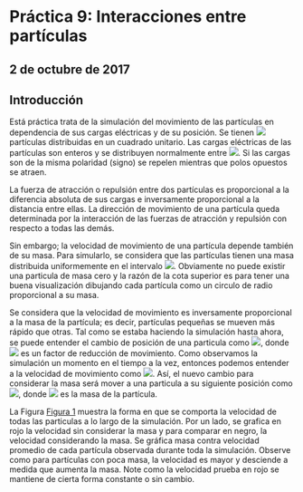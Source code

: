 # Práctica 9: Interacciones entre partículas
## 2 de octubre de 2017

## Introducción
<p align="justified">
Está práctica trata de la simulación del movimiento de las partículas en dependencia de sus cargas eléctricas y de su posición. Se tienen <img src="http://latex.codecogs.com/svg.latex?n" border="0"/> partículas distribuidas en un cuadrado unitario. Las cargas eléctricas de las partículas son enteros y se distribuyen normalmente entre <img src="http://latex.codecogs.com/svg.latex?[-5,5]" border="0"/>. Si las cargas son de la misma polaridad (signo) se repelen mientras que polos opuestos se atraen. 
  
  La fuerza de atracción o repulsión entre dos partículas es proporcional a la diferencia absoluta de sus cargas e inversamente proporcional a la distancia entre ellas. La  dirección de movimiento de una partícula queda determinada por la interacción de las fuerzas de atracción y repulsión con respecto a todas las demás. 
  
  Sin embargo; la velocidad de movimiento de una partícula depende también de su masa. Para simularlo, se considera que las partículas tienen una masa distribuida uniformemente en el intervalo <img src="http://latex.codecogs.com/svg.latex?(0,0.1]" border="0"/>. Obviamente no puede existir una particula de masa cero y la razón de la cota superior es para tener una buena visualización dibujando cada partícula como un circulo de radio proporcional a su masa.
  
  Se considera que la velocidad  de movimiento es inversamente proporcional a la masa de la partícula; es decir, partículas pequeñas se mueven más rápido que otras. Tal como se estaba haciendo la simulación hasta ahora, se puede entender el cambio de posición de una particula como <img src="http://latex.codecogs.com/svg.latex?x'=x+\delta{f}" border="0"/>, donde <img src="http://latex.codecogs.com/svg.latex?\delta" border="0"/> es un factor de reducción de movimiento. Como observamos la simulación un momento en el tiempo a la vez, entonces podemos entender a la velocidad de movimiento como <img src="http://latex.codecogs.com/svg.latex?|\delta{f}|" border="0"/>. Así, el nuevo cambio para considerar la masa será mover a una particula a su siguiente posición como <img src="http://latex.codecogs.com/svg.latex?x'=x+\frac{\delta{f}}{m}" border="0"/>, donde <img src="http://latex.codecogs.com/svg.latex?m" border="0"/> es la masa de la partícula.
  
 La Figura <a href="#fig1"> Figura 1</a> muestra la forma en que se comporta la velocidad de todas las particulas a lo largo de la simulación. Por un lado, se grafica en rojo la velocidad sin considerar la masa y para comparar en negro, la velocidad considerando la masa. Se gráfica masa contra velocidad promedio de cada partícula observada durante toda la simulación. Observe como para partículas con poca masa, la velocidad es mayor y desciende a medida que aumenta la masa. Note como la velocidad prueba en rojo se mantiene de cierta forma constante o sin cambio.
</p>

